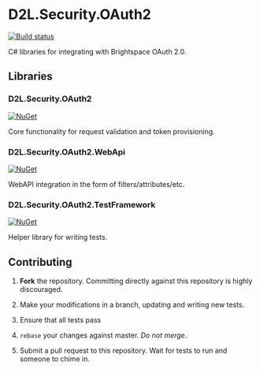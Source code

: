 # D2L.Security.OAuth2

[![Build status](https://ci.appveyor.com/api/projects/status/id5byt9yitcek417/branch/master?svg=true)](https://ci.appveyor.com/project/Brightspace/d2l-security-oauth2/branch/master)

C# libraries for integrating with Brightspace OAuth 2.0.

## Libraries

### D2L.Security.OAuth2
[![NuGet](https://img.shields.io/nuget/dt/D2L.Security.OAuth2.svg)](https://www.nuget.org/packages/D2L.Security.OAuth2)

Core functionality for request validation and token provisioning.

### D2L.Security.OAuth2.WebApi
[![NuGet](https://img.shields.io/nuget/dt/D2L.Security.OAuth2.WebApi.svg)](https://www.nuget.org/packages/D2L.Security.OAuth2.WebApi)

WebAPI integration in the form of filters/attributes/etc.

### D2L.Security.OAuth2.TestFramework
[![NuGet](https://img.shields.io/nuget/dt/D2L.Security.OAuth2.TestFramework.svg)](https://www.nuget.org/packages/D2L.Security.OAuth2.TestFramework)

Helper library for writing tests.

## Contributing

1. **Fork** the repository. Committing directly against this repository is
   highly discouraged.

2. Make your modifications in a branch, updating and writing new tests.

3. Ensure that all tests pass

4. `rebase` your changes against master. *Do not merge*.

5. Submit a pull request to this repository. Wait for tests to run and someone
   to chime in.
